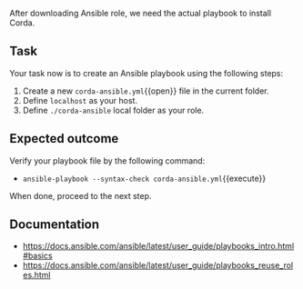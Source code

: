 After downloading Ansible role, we need the actual playbook to install Corda.

## Task

Your task now is to create an Ansible playbook using the following steps:

1. Create a new `corda-ansible.yml`{{open}} file in the current folder.
2. Define `localhost` as your host.
3. Define `./corda-ansible` local folder as your role.

## Expected outcome

Verify your playbook file by the following command:

- `ansible-playbook --syntax-check corda-ansible.yml`{{execute}}

When done, proceed to the next step.

## Documentation

- <https://docs.ansible.com/ansible/latest/user_guide/playbooks_intro.html#basics>
- <https://docs.ansible.com/ansible/latest/user_guide/playbooks_reuse_roles.html>
